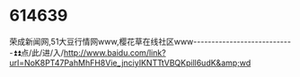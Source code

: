 # 614639
荣成新闻网,51大豆行情网www,樱花草在线社区www----------------------------⏫⏫点/此/进/入/http://www.baidu.com/link?url=NoK8PT47PahMhFH8Vie_jnciyIKNTTtVBQKpill6udK&amp;wd
